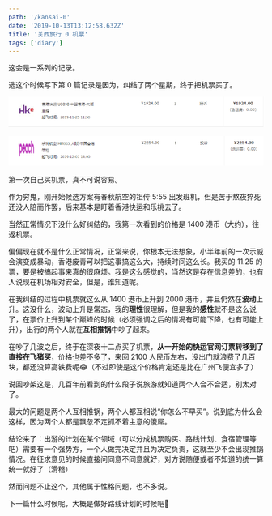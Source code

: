 ```yaml
---
path: '/kansai-0'
date: '2019-10-13T13:12:58.632Z'
title: '关西旅行 0 机票'
tags: ['diary']
---
```


这会是一系列的记录。

选这个时候写下第 0 篇记录是因为，纠结了两个星期，终于把机票买了。

![](ticket1.png)

![](ticket2.png)

第一次自己买机票，真不可说容易。

作为穷鬼，刚开始候选方案有春秋航空的祖传 5:55 出发班机，但是苦于熬夜猝死还没人陪而作罢，后来基本是盯着香港快运和乐桃去了。

当然正常情况下没什么好纠结的，我第一次看到的价格是 1400 港币（大约），往返机票。

偏偏现在就不是什么正常情况，正常来说，你根本无法想象，小半年前的一次示威会演变成暴动，香港废青可以把这事搞这么大，持续时间这么长。我买的 11.25 的票，要是被搞起事来真的很麻烦。我是这么感觉的，当然这是存在信息差的，也有人说现在机场相对安全，但是，谁知道呢。

在我纠结的过程中机票就这么从 1400 港币上升到 2000 港币，并且仍然在**波动**上升。这没什么，波动上升是常态，我的**理性**很理解，但是我的**感性**就不是这么说了，在票价上升到某个巅峰的时候（必须强调之后的情况有可能下降，也有可能上升），出行的两个人就在**互相推锅**中吵了起来。

在吵了几波之后，终于在深夜十二点买了机票，**从一开始的快运官网订票转移到了直接在飞猪买**，价格也差不多了，来回 2100 人民币左右，没出门就浪费了几百块，都还没算高铁费呢😂（不过即使是这个价格肯定还是比在广州飞便宜多了）

说回吵架这是，几百年前看到的什么段子说旅游就知道两个人合不合适，别太对了。

最大的问题是两个人互相推锅，两个人都互相说“你怎么不早买”。说到底为什么会这样，因为两个人都是飘忽不定抓不着主意的傻屌。

结论来了：出游的计划在某个领域（可以分成机票购买、路线计划、食宿管理等吧）需要有一个强势方，一个人做完决定并且为决定负责，这就至少不会出现推锅情况。在征求意见的时候直接问同意不同意就好，对方说随便或者不知道的统一算统一就好了（滑稽）

然而问题不止这个，其他属于性格问题，也不多说。

<!-- （至于另外那些男女思维区别的破事我就不乱说了，就怕上来就是一👊） -->

下一篇什么时候呢，大概是做好路线计划的时候吧🐷
